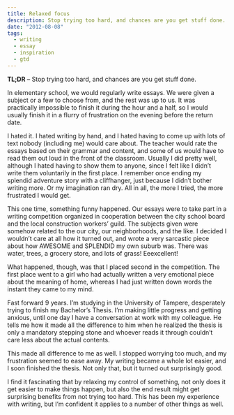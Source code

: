 ```yaml
---
title: Relaxed focus
description: Stop trying too hard, and chances are you get stuff done.
date: "2012-08-08"
tags:
  - writing
  - essay
  - inspiration
  - gtd
---
```


**TL;DR** – Stop trying too hard, and chances are you get stuff done.

In elementary school, we would regularly write essays. We were given a subject or a few to choose from, and the rest was up to us. It was practically impossible to finish it during the hour and a half, so I would usually finish it in a flurry of frustration on the evening before the return date.

I hated it. I hated writing by hand, and I hated having to come up with lots of text nobody (including me) would care about. The teacher would rate the essays based on their grammar and content, and some of us would have to read them out loud in the front of the classroom. Usually I did pretty well, although I hated having to show them to anyone, since I felt like I didn’t write them voluntarily in the first place. I remember once ending my splendid adventure story with a cliffhanger, just because I didn’t bother writing more. Or my imagination ran dry. All in all, the more I tried, the more frustrated I would get.

This one time, something funny happened. Our essays were to take part in a writing competition organized in cooperation between the city school board and the local construction workers’ guild. The subjects given were somehow related to the our city, our neighborhoods, and the like. I decided I wouldn’t care at all how it turned out, and wrote a very sarcastic piece about how AWESOME and SPLENDID my own suburb was. There was water, trees, a grocery store, and lots of grass! Eeexcellent!

What happened, though, was that I placed second in the competition. The first place went to a girl who had actually written a very emotional piece about the meaning of home, whereas I had just written down words the instant they came to my mind.

Fast forward 9 years. I’m studying in the University of Tampere, desperately trying to finish my Bachelor’s Thesis. I’m making little progress and getting anxious, until one day I have a conversation at work with my colleague. He tells me how it made all the difference to him when he realized the thesis is only a mandatory stepping stone and whoever reads it through couldn’t care less about the actual contents.

This made all difference to me as well. I stopped worrying too much, and my frustration seemed to ease away. My writing became a whole lot easier, and I soon finished the thesis. Not only that, but it turned out surprisingly good.

I find it fascinating that by relaxing my control of something, not only does it get easier to make things happen, but also the end result might get surprising benefits from not trying too hard. This has been my experience with writing, but I’m confident it applies to a number of other things as well.
